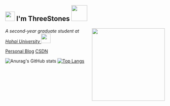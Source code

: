 <h2><img src="https://emojis.slackmojis.com/emojis/images/1531849430/4246/blob-sunglasses.gif?1531849430" width="30"/> I'm ThreeStones <img src="https://media.giphy.com/media/12oufCB0MyZ1Go/giphy.gif" width="50"></h2>
<img align='right' src="https://media.giphy.com/media/M9gbBd9nbDrOTu1Mqx/giphy.gif" width="230">
<p><em>A second-year graduate student at <a href="https://www.hhu.edu.cn/">Hohai University
</a><img src="https://media.giphy.com/media/WUlplcMpOCEmTGBtBW/giphy.gif" width="30"> 
</em></p>

[Personal Blog](https://threestones1029.github.io/)
[CSDN](https://blog.csdn.net/SL1029_?spm=1010.2135.3001.5343)

![Anurag's GitHub stats](https://github-readme-stats.vercel.app/api?username=ThreeStones1029&show_icons=true&theme=tokyonight)
[![Top Langs](https://github-readme-stats.vercel.app/api/top-langs/?username=ThreeStones1029)](https://github.com/anuraghazra/github-readme-stats)

<!--START_SECTION:waka-->
<!--END_SECTION:waka-->
